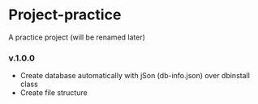# Project-practice
 A practice project (will be renamed later)

### v.1.0.0
- Create database automatically with jSon (db-info.json) over dbinstall class
- Create file structure
